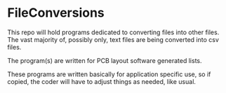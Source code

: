 FileConversions
===============

This repo will hold programs dedicated to converting files into other files. The vast majority of, possibly only, text files are being converted into csv files.

The program(s) are written for PCB layout software generated lists.

These programs are written basically for application specific use, so if copied, the coder will have to adjust things as 
needed, like usual.
